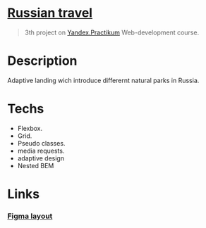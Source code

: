 # [Russian travel](https://bonraton.github.io/russian-travel/index.htmll)
> 3th project on [Yandex.Practikum](https://practicum.yandex.ru/profile/web/) Web-development course.

# Description
Adaptive landing wich introduce differernt natural parks in Russia.

# Techs

- Flexbox.
- Grid.
- Pseudo classes.
- media requests.
- adaptive design
- Nested BEM

# Links
### [Figma layout](https://www.figma.com/file/5S2WSbEFL6awjVWJ0NWL8Q/Sprint-3_-Russia-_-desktop-mobile?node-id=28503%3A0)
